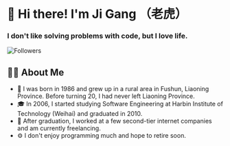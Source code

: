 # 👋 Hi there! I'm Ji Gang （老虎）

### I don't like solving problems with code, but I love life.
![Followers](https://badges.fw-web.space/github/followers/jixiaod?style=flat-square&logo=github)
 
## 👨‍💻 About Me
* 📍 I was born in 1986 and grew up in a rural area in Fushun, Liaoning Province. Before turning 20, I had never left Liaoning Province.
* 🎓 In 2006, I started studying Software Engineering at Harbin Institute of Technology (Weihai) and graduated in 2010.
* 🏢 After graduation, I worked at a few second-tier internet companies and am currently freelancing.
* ⚙️ I don't enjoy programming much and hope to retire soon.
